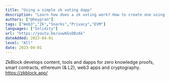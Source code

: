 ```yaml
---
title: "Using a simple zk voting dapp"
description: "Learn how does a zk voting work? How to create one using zkblock.app?"
authors: ["@heypran"]
tags: ["Web3","Zk","Snarks","Privacy","EVM"]
languages: ["Solidity"]
url: "https://youtu.be/uuw6GsDBzAk"
dateAdded: 2023-04-01
level: "All"
date: 2023-04-01
---
```


ZkBlock develops content, tools and dapps for zero knowledge proofs, smart contracts, ethereum (& L2), web3 apps and cryptography. https://zkblock.app/

